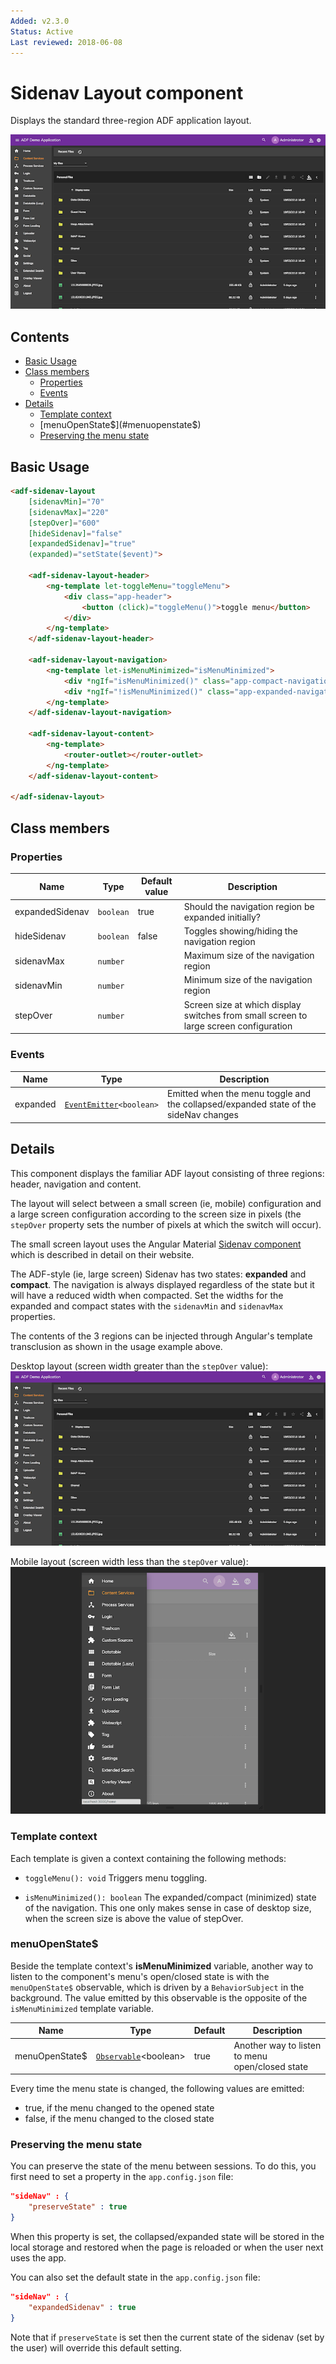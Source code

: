 ```yaml
---
Added: v2.3.0
Status: Active
Last reviewed: 2018-06-08
---
```


# Sidenav Layout component

Displays the standard three-region ADF application layout.

![Sidenav on desktop](../docassets/images/sidenav-layout.png)

## Contents

-   [Basic Usage](#basic-usage)
-   [Class members](#class-members)
    -   [Properties](#properties)
    -   [Events](#events)
-   [Details](#details)
    -   [Template context](#template-context)
    -   [menuOpenState$](#menuopenstate$)
    -   [Preserving the menu state](#preserving-the-menu-state)

## Basic Usage

```html
<adf-sidenav-layout
    [sidenavMin]="70"
    [sidenavMax]="220"
    [stepOver]="600"
    [hideSidenav]="false"
    [expandedSidenav]="true"
    (expanded)="setState($event)">

    <adf-sidenav-layout-header>
        <ng-template let-toggleMenu="toggleMenu">
            <div class="app-header">
                <button (click)="toggleMenu()">toggle menu</button>
            </div>
        </ng-template>
    </adf-sidenav-layout-header>

    <adf-sidenav-layout-navigation>
        <ng-template let-isMenuMinimized="isMenuMinimized">
            <div *ngIf="isMenuMinimized()" class="app-compact-navigation"></div>
            <div *ngIf="!isMenuMinimized()" class="app-expanded-navigation"></div>
        </ng-template>
    </adf-sidenav-layout-navigation>

    <adf-sidenav-layout-content>
        <ng-template>
            <router-outlet></router-outlet>
        </ng-template>
    </adf-sidenav-layout-content>

</adf-sidenav-layout>
```

## Class members

### Properties

| Name | Type | Default value | Description |
| ---- | ---- | ------------- | ----------- |
| expandedSidenav | `boolean` | true | Should the navigation region be expanded initially? |
| hideSidenav | `boolean` | false | Toggles showing/hiding the navigation region |
| sidenavMax | `number` |  | Maximum size of the navigation region |
| sidenavMin | `number` |  | Minimum size of the navigation region |
| stepOver | `number` |  | Screen size at which display switches from small screen to large screen configuration |

### Events

| Name | Type | Description |
| ---- | ---- | ----------- |
| expanded | [`EventEmitter`](https://angular.io/api/core/EventEmitter)`<boolean>` | Emitted when the menu toggle and the collapsed/expanded state of the sideNav changes |

## Details

This component displays the familiar ADF layout consisting of three regions: header, navigation
and content.

The layout will select between a small screen (ie, mobile) configuration and a large screen
configuration according to the screen size in pixels (the `stepOver` property sets the
number of pixels at which the switch will occur).

The small screen layout uses the Angular Material [Sidenav component](https://material.angularjs.org/latest/api/directive/mdSidenav) which is
described in detail on their website.

The ADF-style (ie, large screen) Sidenav has two states: **expanded** and **compact**.
The navigation is always displayed regardless of the state but it will have a reduced width
when compacted. Set the widths for the expanded and compact states with the `sidenavMin` and
`sidenavMax` properties.

The contents of the 3 regions can be injected through Angular's template transclusion as shown
in the usage example above.

Desktop layout (screen width greater than the `stepOver` value):
![Sidenav on desktop](../docassets/images/sidenav-layout.png)

Mobile layout (screen width less than the `stepOver` value):
![Sidenav on mobile](../docassets/images/sidenav-layout-mobile.png)

### Template context

Each template is given a context containing the following methods:

-   `toggleMenu(): void`
    Triggers menu toggling.

-   `isMenuMinimized(): boolean`
    The expanded/compact (minimized) state of the navigation. This one only makes sense in case of desktop size, when the screen size is above the value of stepOver.

### menuOpenState$

Beside the template context's **isMenuMinimized** variable, another way to listen to the component's menu's open/closed state is with the `menuOpenState$` observable, which is driven by a `BehaviorSubject` in the background. The value emitted by this observable is the opposite of the `isMenuMinimized` template variable.

| Name | Type | Default | Description |
| ---- | ---- | ------- | ----------- |
| menuOpenState$ | [`Observable`](http://reactivex.io/documentation/observable.html)&lt;boolean> | true | Another way to listen to menu open/closed state |

Every time the menu state is changed, the following values are emitted:

-   true, if the menu changed to the opened state
-   false, if the menu changed to the closed state

### Preserving the menu state

You can preserve the state of the menu between sessions. To do this, you first need to
set a property in the `app.config.json` file:

```json
"sideNav" : {
    "preserveState" : true
}
```

When this property is set, the collapsed/expanded state will be stored in the local storage
and restored when the page is reloaded or when the user next uses the app.

You can also set the default state in the `app.config.json` file: 

```json
"sideNav" : {
    "expandedSidenav" : true
}
```

Note that if `preserveState` is set then the current state of the sidenav (set by the user)
will override this default setting.
